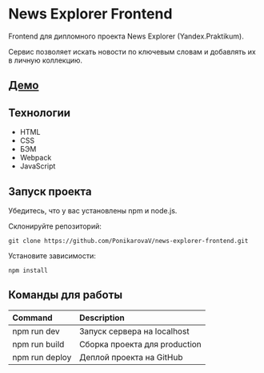 # News Explorer Frontend

Frontend для дипломного проекта News Explorer (Yandex.Praktikum).

Сервис позволяет искать новости по ключевым словам и добавлять их в личную коллекцию.

## [Демо](https://ponikarovav.github.io/news-explorer-frontend/)

## Технологии

* HTML
* CSS
* БЭМ
* Webpack
* JavaScript

## Запуск проекта

Убедитесь, что у вас установлены npm и node.js.

Склонируйте репозиторий:

```
git clone https://github.com/PonikarovaV/news-explorer-frontend.git
```

Установите зависимости:

```
npm install
```

## Команды для работы
| Command | Description |
| :--- | :--- |
| npm run dev | Запуск сервера на localhost |
| npm run build | Сборка проекта для production |
| npm run deploy | Деплой проекта на GitHub |
